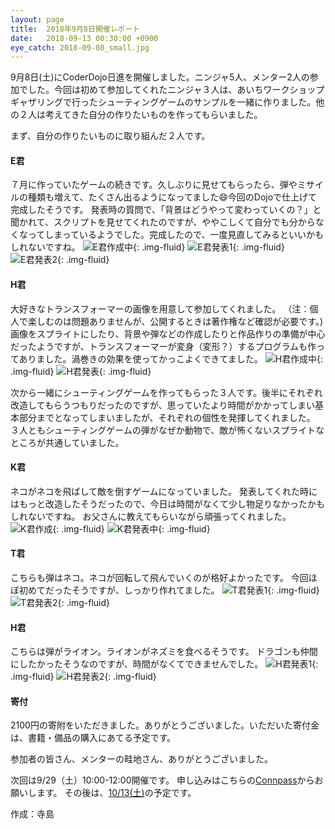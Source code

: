 ```yaml
---
layout: page
title:  2018年9月8日開催レポート
date:   2018-09-13 00:30:00 +0900
eye_catch: 2018-09-08_small.jpg
---
```


9月8日(土)にCoderDojo日進を開催しました。ニンジャ5人、メンター2人の参加でした。今回は初めて参加してくれたニンジャ３人は、あいちワークショップギャザリングで行ったシューティングゲームのサンプルを一緒に作りました。他の２人は考えてきた自分の作りたいものを作ってもらいました。

まず、自分の作りたいものに取り組んだ２人です。

#### E君
７月に作っていたゲームの続きです。久しぶりに見せてもらったら、弾やミサイルの種類も増えて、たくさん出るようになってました:smile:今回のDojoで仕上げて完成したそうです。
発表時の質問で、「背景はどうやって変わっていくの？」と聞かれて、スクリプトを見せてくれたのですが、ややこしくて自分でも分からなくなってしまっているようでした。完成したので、一度見直してみるといいかもしれないですね。
![E君作成中](/assets/img/2018-09-08_1-1.jpg){: .img-fluid}
![E君発表1](/assets/img/2018-09-08_1-2.jpg){: .img-fluid}
![E君発表2](/assets/img/2018-09-08_1-3.jpg){: .img-fluid}

#### H君
大好きなトランスフォーマーの画像を用意して参加してくれました。
（注：個人で楽しむのは問題ありませんが、公開するときは著作権など確認が必要です。)
画像をスプライトにしたり、背景や弾などの作成したりと作品作りの準備が中心だったようですが、トランスフォーマーが変身（変形？）するプログラムも作ってありました。渦巻きの効果を使ってかっこよくできてました。
![H君作成中](/assets/img/2018-09-08_2-1.jpg){: .img-fluid}
![H君発表](/assets/img/2018-09-08_2-2.jpg){: .img-fluid}



次から一緒にシューティングゲームを作ってもらった３人です。後半にそれぞれ改造してもらうつもりだったのですが、思っていたより時間がかかってしまい基本部分までとなってしまいましたが、それぞれの個性を発揮してくれました。
３人ともシューティングゲームの弾がなぜか動物で、敵が怖くないスプライトなところが共通していました。

#### K君
ネコがネコを飛ばして敵を倒すゲームになっていました。
発表してくれた時にはもっと改造したそうだったので、今日は時間がなくて少し物足りなかったかもしれないですね。
お父さんに教えてもらいながら頑張ってくれました。
![K君作成](/assets/img/2018-09-08_3-1.jpg){: .img-fluid}
![K君発表中](/assets/img/2018-09-08_3-2.jpg){: .img-fluid}

#### T君
こちらも弾はネコ。ネコが回転して飛んでいくのが格好よかったです。
今回ほぼ初めてだったそうですが、しっかり作れてました。
![T君発表1](/assets/img/2018-09-08_4-1.jpg){: .img-fluid}
![T君発表2](/assets/img/2018-09-08_4-2.jpg){: .img-fluid}

#### H君
こちらは弾がライオン。ライオンがネズミを食べるそうです。
ドラゴンも仲間にしたかったそうなのですが、時間がなくてできませんでした。
![H君発表1](/assets/img/2018-09-08_5-1.jpg){: .img-fluid}
![H君発表2](/assets/img/2018-09-08_5-2.jpg){: .img-fluid}

#### 寄付
2100円の寄附をいただきました。ありがとうございました。いただいた寄付金は、書籍・備品の購入にあてる予定です。

参加者の皆さん、メンターの畦地さん、ありがとうございました。

次回は9/29（土）10:00-12:00開催です。
申し込みはこちらの[Connpass](https://coderdojo-nisshin.connpass.com/event/94576/)からお願いします。
その後は、[10/13(土)](https://coderdojo-nisshin.connpass.com/event/99615/)の予定です。


作成：寺島
